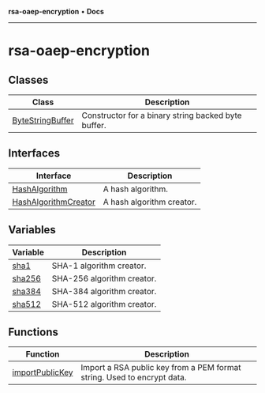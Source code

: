 **rsa-oaep-encryption** • **Docs**

***

# rsa-oaep-encryption

## Classes

| Class | Description |
| ------ | ------ |
| [ByteStringBuffer](classes/ByteStringBuffer.md) | Constructor for a binary string backed byte buffer. |

## Interfaces

| Interface | Description |
| ------ | ------ |
| [HashAlgorithm](interfaces/HashAlgorithm.md) | A hash algorithm. |
| [HashAlgorithmCreator](interfaces/HashAlgorithmCreator.md) | A hash algorithm creator. |

## Variables

| Variable | Description |
| ------ | ------ |
| [sha1](variables/sha1.md) | SHA-1 algorithm creator. |
| [sha256](variables/sha256.md) | SHA-256 algorithm creator. |
| [sha384](variables/sha384.md) | SHA-384 algorithm creator. |
| [sha512](variables/sha512.md) | SHA-512 algorithm creator. |

## Functions

| Function | Description |
| ------ | ------ |
| [importPublicKey](functions/importPublicKey.md) | Import a RSA public key from a PEM format string. Used to encrypt data. |
